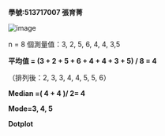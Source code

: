 **學號:513717007 張育菁**

![image](https://github.com/user-attachments/assets/00c80bd1-d26d-414f-866d-93236bf22ae1)


n = 8 個測量值：3, 2, 5, 6, 4, 4, 3,5


**平均值 = (3 + 2 + 5 + 6 + 4 + 4 + 3 + 5) / 8 = 4**

（排列後：2, 3, 3, 4, 4, 5, 5, 6）

**Median =( 4 + 4 )/ 2= 4**

**Mode=3, 4, 5**

**Dotplot**








